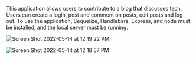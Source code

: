 This application allows users to contribute to a blog that discusses tech. Users can create a login, post and comment on posts, edit posts and log out.
To use the application, Sequelize, Handlebars, Express, and node must be installed, and the local server must be running. 

![Screen Shot 2022-05-14 at 12 19 22 PM](https://user-images.githubusercontent.com/98545911/168442188-c1be78b7-0624-4c2d-ad2d-549b853abcba.png)

![Screen Shot 2022-05-14 at 12 18 57 PM](https://user-images.githubusercontent.com/98545911/168442212-7b0f5921-4760-4cd4-8cdd-c0c4ddcf835f.png)
